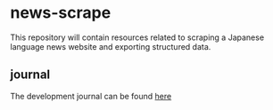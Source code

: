 # news-scrape

This repository will contain resources related to scraping a Japanese language news website and exporting structured data.

## journal

The development journal can be found [here](https://ceilingrat.github.io/journal/nhk/) 